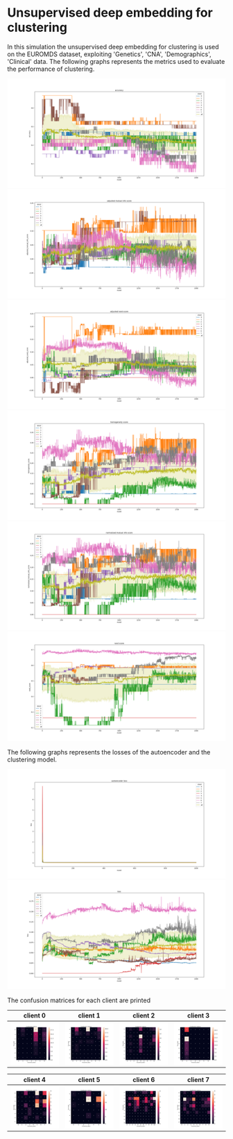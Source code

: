 # Unsupervised deep embedding for clustering

In this simulation the unsupervised deep embedding for clustering is used on the EUROMDS dataset, exploiting 'Genetics', 'CNA', 'Demographics', 'Clinical' data.
The following graphs represents the metrics used to evaluate the performance of clustering.

![accuracy](accuracy.png?raw=true)
![ami](adjusted_mutual_info_score.png?raw=true)
![ari](adjusted_rand_score.png?raw=true)
![homo](homogeneity_score.png?raw=true)
![nmi](normalized_mutual_info_score.png?raw=true)
![ran](rand_score.png?raw=true)

The following graphs represents the losses of the autoencoder and the clustering model.

![ae_loss](autoencoder_loss.png?raw=true)
![cl_loss](loss.png?raw=true)

The confusion matrices for each client are printed

| client 0 | client 1 | client 2 | client 3 |
|:-------------------------:|:-------------------------:|:-------------------------:|:-------------------------:|
|![client_0](conf_matrix_c0.png?raw=true)|![client_1](conf_matrix_c1.png?raw=true)|![client_2](conf_matrix_c2.png?raw=true)|![client_3](conf_matrix_c3.png?raw=true)|

| client 4 | client 5 | client 6 | client 7 |
|:-------------------------:|:-------------------------:|:-------------------------:|:-------------------------:|
|![client_4](conf_matrix_c4.png?raw=true)|![client_5](conf_matrix_c5.png?raw=true)|![client_6](conf_matrix_c6.png?raw=true)|![client_7](conf_matrix_c7.png?raw=true)|
